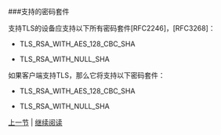 ###支持的密码套件

支持TLS的设备应支持以下所有密码套件[RFC2246]，[RFC3268]：

* TLS_RSA_WITH_AES_128_CBC_SHA

* TLS_RSA_WITH_NULL_SHA

如果客户端支持TLS，那么它将支持以下密码套件：

* TLS_RSA_WITH_AES_128_CBC_SHA

* TLS_RSA_WITH_NULL_SHA

[上一节](10.01.md) | [继续阅读](10.01.02.md)





